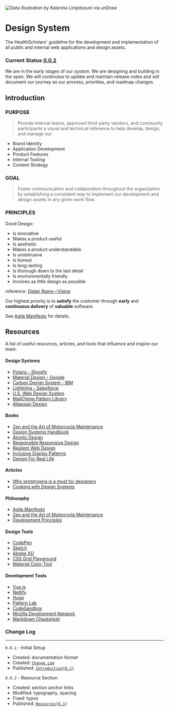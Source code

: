<!-- <link rel="stylesheet" href="https://stackedit.io/style.css">

<body class="stackedit">
<div class="stackedit__html"> -->

![Data illustration by Katerina Limpitsouni via unDraw](https://s3-us-west-2.amazonaws.com/s.cdpn.io/97621/img-undraw-data-SM.png)

Design System
===

The HealthScholars' guideline for the development and implementation of all public and internal web applications and design assets.

### Current Status [0.0.2](#change-log)

We are in the early stages of our system. We are designing and building in the open. We will continutue to update and maintain release notes and will document our journey as our process, priorities, and roadmap changes.

## Introduction

### PURPOSE

> Provide internal teams, approved third-party vendors, and community participants a visual and technical reference to help develop, design, and manage our:

- Brand Identity
- Application Development
- Product Features
- Internal Tooling
- Content Strategy

### GOAL

> Foster communication and collaboration throughout the organization by establishing a consistent way to implement our development and design assets in any given work flow.

### PRINCIPLES

Good Design:
- Is innovative
- Makes a product useful
- Is aesthetic
- Makes a product understandable
- Is unobtrusive
- Is honest
- Is long-lasting
- Is thorough down to the last detail
- Is environmentally friendly
- Involves as little design as possible

reference: [Dieter Rams—Vistoe](https://www.vitsoe.com/us/about/good-design)

Our highest priority is to **satisfy** the customer through **early** and **continuous delivery** of **valuable** software.

See [Agile Manifesto](https://docs.healthscholars.com/showfile/Development/AgileManifesto.html) for details.

## Resources

A list of useful resources, articles, and tools that influence and inspire our team.

#### Design Systems

- [Polaris - Shopify](https://polaris.shopify.com/)
- [Material Design - Google](https://material.io/guidelines/)
- [Carbon Design System - IBM](http://carbondesignsystem.com/)
- [Lightning - Salseforce](https://www.lightningdesignsystem.com/)
- [U.S. Web Design System](https://designsystem.digital.gov/)
- [MailChimp Pattern Library](http://ux.mailchimp.com/patterns/)
- [Atlassian Design](https://atlassian.design/)

#### Books

- [Zen and the Art of Motorcycle Maintenance](https://www.amazon.com/Zen-Art-Motorcycle-Maintenance-Inquiry/dp/0060589469/)
- [Design Systems Handbook](https://www.designbetter.co/design-systems-handbook/)
- [Atomic Design](http://atomicdesign.bradfrost.com/table-of-contents/)
- [Responsible Responsive Design](https://abookapart.com/products/responsible-responsive-design/)
- [Reslient Web Design](https://resilientwebdesign.com/)
- [Inclusive Display Patterns](https://www.smashingmagazine.com/printed-books/inclusive-front-end-design-patterns/)
- [Design For Real Life](https://abookapart.com/products/design-for-real-life/)

#### Articles

- [Why prototyping is a must for designers](https://medium.com/designing-atlassian/why-prototyping-is-a-must-for-designers-5ef98dfb3bdc/)
- [Cooking with Design Systems](http://danmall.me/articles/cooking-with-design-systems/)

#### Philosophy

- [Agile Manifesto](https://docs.healthscholars.com/showfile/Development/AgileManifesto.html)
- [Zen and the Art of Motorcycle Maintenance](https://en.wikipedia.org/wiki/Zen_and_the_Art_of_Motorcycle_Maintenance/)
- [Development Principles](http://rizzo.lonelyplanet.com/documentation/general/development-principles)

#### Design Tools

- [CodePen](https://codepen.io/)
- [Sketch](https://www.sketchapp.com/)
- [Abobe XD](https://www.adobe.com/products/xd.html/)
- [CSS Grid Playground](https://mozilladevelopers.github.io/playground/css-grid/)
- [Material Color Tool](https://material.io/color/#!/?view.left=0&view.right=0)


#### Development Tools

- [Vue.js](https://vuejs.org/v2/guide/)
- [Netlify](https://app.netlify.com/)
- [Hugo](https://gohugo.io/)
- [Pattern Lab](http://patternlab.io/)
- [CodeSandbox](https://codesandbox.io/)
- [Mozilla Development Network](https://developer.mozilla.org/)
- [Markdown Cheatsheet](https://github.com/adam-p/markdown-here/wiki/Markdown-Cheatsheet)


### Change Log
---

[comment]: # (2018-24-01 - Eric Thayer)

`0.0.1` - Initial Setup

- Created: documentation format
- Created: [`Change Log`](#change-log)
- Published: [`Introduction[0.1]`](#introduction)

[comment]: # (2018-29-01 - Eric Thayer)

`0.0.2` - Resource Section

- Created: section anchor links
- Modified: typography, spacing
- Fixed: typos
- Published: [`Resources[0.1]`](#resources)

</div>
</body>
